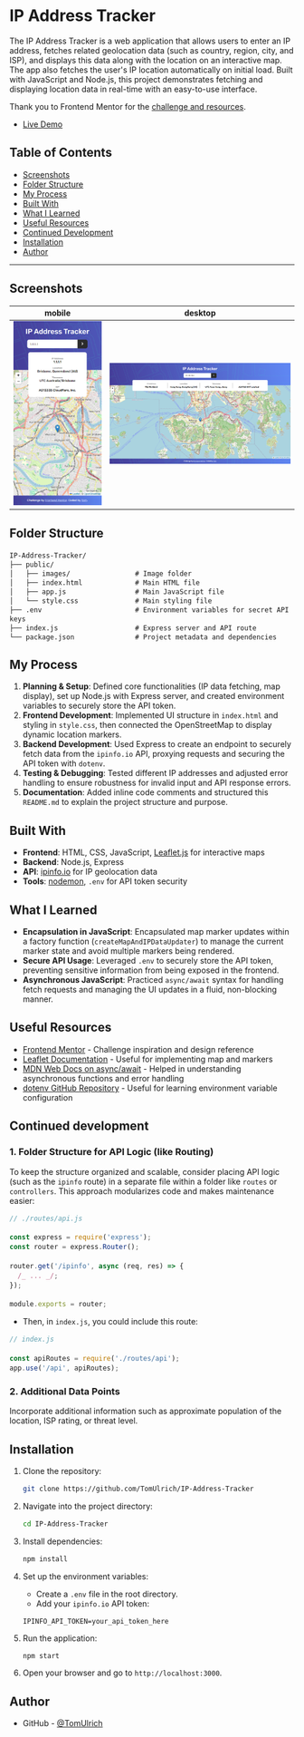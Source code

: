 # IP Address Tracker

The IP Address Tracker is a web application that allows users to enter an IP address, fetches related geolocation data (such as country, region, city, and ISP), and displays this data along with the location on an interactive map. The app also fetches the user's IP location automatically on initial load. Built with JavaScript and Node.js, this project demonstrates fetching and displaying location data in real-time with an easy-to-use interface.

Thank you to Frontend Mentor for the [challenge and resources](https://www.frontendmentor.io/challenges/ip-address-tracker-I8-0yYAH0).

<!-- #todo: Live Demo -->

- [Live Demo](https://your-live-demo-link.com)

## Table of Contents

- [Screenshots](#screenshots)
- [Folder Structure](#folder-structure)
- [My Process](#my-process)
- [Built With](#built-with)
- [What I Learned](#what-i-learned)
- [Useful Resources](#useful-resources)
- [Continued Development](#continued-development)
- [Installation](#installation)
- [Author](#author)

---

## Screenshots

| mobile                                    | desktop                                     |
| ----------------------------------------- | ------------------------------------------- |
| ![mobile](./assets/screenshot-mobile.PNG) | ![desktop](./assets/screenshot-desktop.PNG) |

## Folder Structure

```
IP-Address-Tracker/
├── public/
│   ├── images/                # Image folder
│   ├── index.html             # Main HTML file
│   ├── app.js                 # Main JavaScript file
│   └── style.css              # Main styling file
├── .env                       # Environment variables for secret API keys
├── index.js                   # Express server and API route
└── package.json               # Project metadata and dependencies
```

## My Process

1. **Planning & Setup**: Defined core functionalities (IP data fetching, map display), set up Node.js with Express server, and created environment variables to securely store the API token.
2. **Frontend Development**: Implemented UI structure in `index.html` and styling in `style.css`, then connected the OpenStreetMap to display dynamic location markers.
3. **Backend Development**: Used Express to create an endpoint to securely fetch data from the `ipinfo.io` API, proxying requests and securing the API token with `dotenv`.
4. **Testing & Debugging**: Tested different IP addresses and adjusted error handling to ensure robustness for invalid input and API response errors.
5. **Documentation**: Added inline code comments and structured this `README.md` to explain the project structure and purpose.

## Built With

- **Frontend**: HTML, CSS, JavaScript, [Leaflet.js](https://leafletjs.com/) for interactive maps
- **Backend**: Node.js, Express
- **API**: [ipinfo.io](https://ipinfo.io) for IP geolocation data
- **Tools**: [nodemon](https://www.npmjs.com/package/nodemon), `.env` for API token security

## What I Learned

- **Encapsulation in JavaScript**: Encapsulated map marker updates within a factory function (`createMapAndIPDataUpdater`) to manage the current marker state and avoid multiple markers being rendered.
- **Secure API Usage**: Leveraged `.env` to securely store the API token, preventing sensitive information from being exposed in the frontend.
- **Asynchronous JavaScript**: Practiced `async/await` syntax for handling fetch requests and managing the UI updates in a fluid, non-blocking manner.

## Useful Resources

- [Frontend Mentor](https://www.frontendmentor.io/challenges/ip-address-tracker-I8-0yYAH0) - Challenge inspiration and design reference
- [Leaflet Documentation](https://leafletjs.com/reference.html) - Useful for implementing map and markers
- [MDN Web Docs on async/await](https://developer.mozilla.org/en-US/docs/Learn/JavaScript/Asynchronous/Async_await) - Helped in understanding asynchronous functions and error handling
- [dotenv GitHub Repository](https://github.com/motdotla/dotenv) - Useful for learning environment variable configuration

## Continued development

### 1. Folder Structure for API Logic (like Routing)

To keep the structure organized and scalable, consider placing API logic (such as the `ipinfo` route) in a separate file within a folder like `routes` or `controllers`. This approach modularizes code and makes maintenance easier:

```js
// ./routes/api.js

const express = require('express');
const router = express.Router();

router.get('/ipinfo', async (req, res) => {
  /_ ... _/;
});

module.exports = router;
```

- Then, in `index.js`, you could include this route:

```js
// index.js

const apiRoutes = require('./routes/api');
app.use('/api', apiRoutes);
```

### 2. Additional Data Points

Incorporate additional information such as approximate population of the location, ISP rating, or threat level.

## Installation

<!-- #todo: github repo -->
<!-- #todo: test the installation -->

1. Clone the repository:

   ```bash
   git clone https://github.com/TomUlrich/IP-Address-Tracker
   ```

2. Navigate into the project directory:

   ```bash
   cd IP-Address-Tracker
   ```

3. Install dependencies:

   ```bash
   npm install
   ```

4. Set up the environment variables:

   - Create a `.env` file in the root directory.
   - Add your `ipinfo.io` API token:

   ```
   IPINFO_API_TOKEN=your_api_token_here
   ```

5. Run the application:

   ```bash
   npm start
   ```

6. Open your browser and go to `http://localhost:3000`.

## Author

<!-- #todo:- Website - [Add your name here](https://www.your-site.com) -->

- GitHub - [@TomUlrich](https://github.com/TomUlrich)
